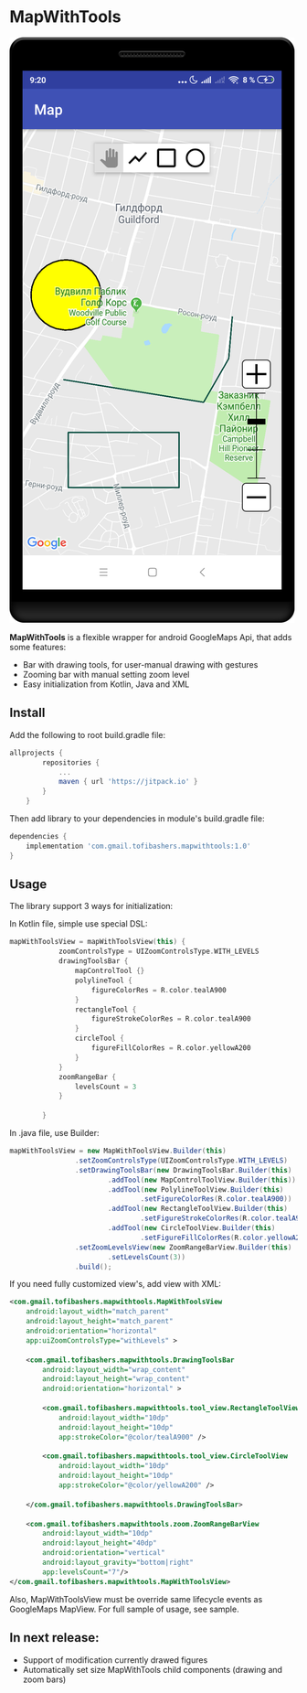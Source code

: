  # MapWithTools

![MapWithTools](/images/sample.png)

**MapWithTools** is a flexible wrapper for android GoogleMaps Api, 
that adds some features:

  * Bar with drawing tools, for user-manual drawing with gestures 
  * Zooming bar with manual setting zoom level
  * Easy initialization from Kotlin, Java and XML 
  
## Install

Add the following to root build.gradle file:

``` groovy
allprojects {
		repositories {
			...
			maven { url 'https://jitpack.io' }
		}
	}
```

Then add library to your dependencies in module's build.gradle file:
``` groovy
dependencies {
	implementation 'com.gmail.tofibashers.mapwithtools:1.0'
}
```

## Usage

The library support 3 ways for initialization:

In Kotlin file, simple use special DSL:

``` kotlin 
mapWithToolsView = mapWithToolsView(this) {
            zoomControlsType = UIZoomControlsType.WITH_LEVELS
            drawingToolsBar {
                mapControlTool {}
                polylineTool {
                    figureColorRes = R.color.tealA900
                }
                rectangleTool {
                    figureStrokeColorRes = R.color.tealA900
                }
                circleTool {
                    figureFillColorRes = R.color.yellowA200
                }
            }
            zoomRangeBar {
                levelsCount = 3
            }

        }
```

In .java file, use Builder:
``` java 
mapWithToolsView = new MapWithToolsView.Builder(this)
                .setZoomControlsType(UIZoomControlsType.WITH_LEVELS)
                .setDrawingToolsBar(new DrawingToolsBar.Builder(this)
                        .addTool(new MapControlToolView.Builder(this))
                        .addTool(new PolylineToolView.Builder(this)
                                .setFigureColorRes(R.color.tealA900))
                        .addTool(new RectangleToolView.Builder(this)
                                .setFigureStrokeColorRes(R.color.tealA900))
                        .addTool(new CircleToolView.Builder(this)
                                .setFigureFillColorRes(R.color.yellowA200)))
                .setZoomLevelsView(new ZoomRangeBarView.Builder(this)
                        .setLevelsCount(3))
                .build();
```
 
If you need fully customized view's, add view with XML:

``` xml
<com.gmail.tofibashers.mapwithtools.MapWithToolsView 
    android:layout_width="match_parent"
    android:layout_height="match_parent"
    android:orientation="horizontal"
    app:uiZoomControlsType="withLevels" >

    <com.gmail.tofibashers.mapwithtools.DrawingToolsBar
        android:layout_width="wrap_content"
        android:layout_height="wrap_content"
        android:orientation="horizontal" >

        <com.gmail.tofibashers.mapwithtools.tool_view.RectangleToolView
            android:layout_width="10dp"
            android:layout_height="10dp"
            app:strokeColor="@color/tealA900" />

        <com.gmail.tofibashers.mapwithtools.tool_view.CircleToolView
            android:layout_width="10dp"
            android:layout_height="10dp"
            app:strokeColor="@color/yellowA200" />

    </com.gmail.tofibashers.mapwithtools.DrawingToolsBar>

    <com.gmail.tofibashers.mapwithtools.zoom.ZoomRangeBarView
        android:layout_width="10dp"
        android:layout_height="40dp"
        android:orientation="vertical"
        android:layout_gravity="bottom|right"
        app:levelsCount="7"/>
</com.gmail.tofibashers.mapwithtools.MapWithToolsView>

```

 Also, MapWithToolsView must be override same lifecycle
 events as GoogleMaps MapView. For full sample of usage,
 see sample.
 

## In next release: 
  * Support of modification currently drawed figures
  * Automatically set size MapWithTools child components (drawing and zoom bars)